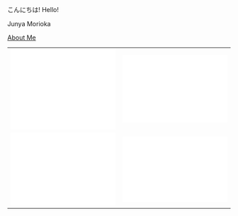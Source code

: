 こんにちは! Hello!

Junya Morioka

[About Me](https://mjunya.com/about/)  

<table>
  <tr>
    <td><img src="https://github.com/mjun0812/mjun0812/raw/refs/heads/main/metrics_base.svg" alt="base"></td>
    <td><img src="https://github.com/mjun0812/mjun0812/raw/refs/heads/main/metrics_languages.svg" alt="language"></td>
  </tr>
  <tr>
    <td><img src="https://github.com/mjun0812/mjun0812/raw/refs/heads/main/metrics_isocalendar.svg" alt="iso-calendar"></td>
    <td><img src="https://github.com/mjun0812/mjun0812/raw/refs/heads/main/metrics_calendar.svg" alt="calendar"></td>
  </tr>
</table>
